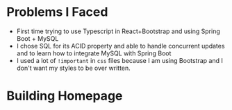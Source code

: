 # Problems I Faced
- First time trying to use Typescript in React+Bootstrap and using Spring Boot + MySQL
- I chose SQL for its ACID property and able to handle concurrent updates and to learn how to integrate MySQL with Spring Boot
- I used a lot of `!important` in `css` files because I am using Bootstrap and I don't want my styles to be over written.


# Building Homepage
